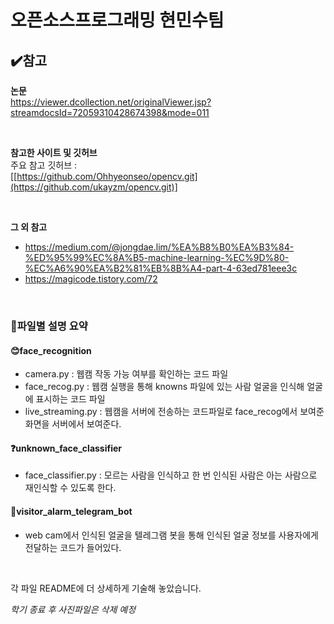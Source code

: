 # 오픈소스프로그래밍 현민수팀  

## ✔️참고  

**논문**  
https://viewer.dcollection.net/originalViewer.jsp?streamdocsId=72059310428674398&mode=011

<br/>

**참고한 사이트 및 깃허브**  
주요 참고 깃허브 :  
[[https://github.com/Ohhyeonseo/opencv.git](https://github.com/ukayzm/opencv.git)]

<br/>

**그 외 참고**  
- https://medium.com/@jongdae.lim/%EA%B8%B0%EA%B3%84-%ED%95%99%EC%8A%B5-machine-learning-%EC%9D%80-%EC%A6%90%EA%B2%81%EB%8B%A4-part-4-63ed781eee3c
- https://magicode.tistory.com/72

<br/>

### 📂파일별 설명 요약  

  
#### 😊face_recognition
- camera.py : 웹캠 작동 가능 여부를 확인하는 코드 파일
- face_recog.py : 웹캠 실행을 통해 knowns 파일에 있는 사람 얼굴을 인식해 얼굴에 표시하는 코드 파일
- live_streaming.py : 웹캠을 서버에 전송하는 코드파일로 face_recog에서 보여준 화면을 서버에서 보여준다.

  
#### ❓unknown_face_classifier
- face_classifier.py : 모르는 사람을 인식하고 한 번 인식된 사람은 아는 사람으로 재인식할 수 있도록 한다.

#### 🤖visitor_alarm_telegram_bot
- web cam에서 인식된 얼굴을 텔레그램 봇을 통해 인식된 얼굴 정보를 사용자에게 전달하는 코드가 들어있다.

<br/>

각 파일 README에 더 상세하게 기술해 놓았습니다. 

*학기 종료 후 사진파일은 삭제 예정*
